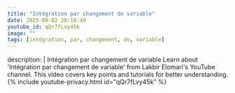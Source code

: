 ```yaml
---
title: "Intégration par changement de variable"
date: 2025-09-02 20:18:49 
youtube_id: qQr7fLvy45k
image: ""
tags: [intégration, par, changement, de, variable]
---
```

description: |
  Intégration par changement de variable
  Learn about 'Intégration par changement de variable' from Lakbir Elomari's YouTube channel. This video covers key points and tutorials for better understanding.
{% include youtube-privacy.html id="qQr7fLvy45k" %}
